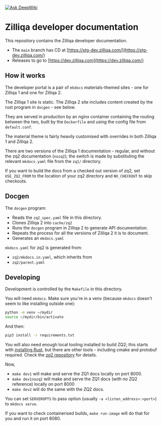 [![Ask DeepWiki](https://deepwiki.com/badge.svg)](https://deepwiki.com/Zilliqa/dev-portal)

# Zilliqa developer documentation

This repository contains the Zilliqa developer documentation.

- The `main` branch has CD at [https://stg-dev.zilliqa.com/](https://stg-dev.zilliqa.com/)
- Releases to go to [https://dev.zilliqa.com](https://dev.zilliqa.com/)

## How it works

The developer portal is a pair of `mkdocs` materials-themed sites -
one for Zilliqa 1 and one for Zilliqa 2.

The Zilliqa 1 site is static.
The Zilliqa 2 site includes content created by the rust program in `docgen` - see below.

They are served in production by an nginx container containing the
routing between the two, built by the `Dockerfile` and using the
config file from `default.conf`.

The material theme is fairly heavily customised with overrides in both
Zilliqa 1 and Zilliqa 2.

There are two versions of the Zilliqa 1 documentation - regular, and
without the zq2 documentation (`nozq2`); the switch is made by
substituting the relevant `mkdocs.yaml` file from the `zq1/`
directory.

If you want to build the docs from a checked out version of zq2, set
`USE_ZQ2_FROM` to the location of your zq2 directory and `NO_CHECKOUT`
to skip checkouts.

## Docgen

The `docgen` program:

- Reads the `zq2_spec.yaml` file in this directory.
- Clones Zilliqa 2 into `cache/zq2`
- Runs the `docgen` program in Zilliqa 2 to generate API documentation.
- Repeats the process for all the versions of Zilliqa 2 it is to document.
- Generates an `mkdocs.yaml`

`mkdocs.yaml` for zq2 is generated from:

- `zq2/mkdocs.in.yaml`, which inherits from
- `zq2/parent.yaml`

## Developing

Development is controlled by the `Makefile` in this directory.

You will need `mkdocs`. Make sure you're in a venv (because `mkdocs`
doesn't seem to like installing outside one):

```sh
python -m venv ~/mydir
source ~/mydir/bin/activate
```

And then:

```sh
pip3 install -r requirements.txt
```

You will also need enough local tooling installed to build ZQ2; this
starts with [installing
Rust](https://www.rust-lang.org/tools/install), but there are other
tools - including cmake and protobuf required. Check the [zq2
repository](https://github.com/zilliqa/zq2) for details.

Now,

- `make dev1` will make and serve the ZQ1 docs locally on port 8000.
- `make dev1nozq2` will make and serve the ZQ1 docs (with no ZQ2 reference) locally on port 8000
- `make dev2` will do the same with the ZQ2 docs.

You can set `SERVEROPTS` to pass option (usually `-a
<listen_address>:<port>`) to `mkdocs serve`.

If you want to check containerised builds, `make run-image` will do
that for you and run it on port 8080.
